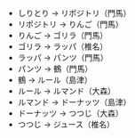 - しりとり → リポジトリ（門馬）
- リポジトリ → りんご（門馬）
- りんご → ゴリラ（門馬）
- ゴリラ → ラッパ（椎名）
- ラッパ → パンツ（門馬）
- パンツ → 鶴（門馬）
- 鶴 → ルール（島津）
- ルール → ルマンド（大森）
- ルマンド → ドーナッツ（島津）
- ドーナッツ → つつじ（大森）
- つつじ → ジュース（椎名）